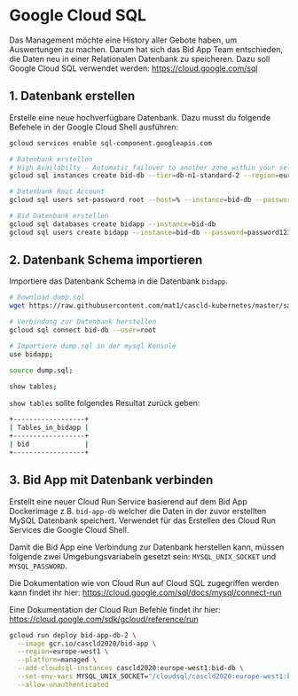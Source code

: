 # Google Cloud SQL

Das Management möchte eine History aller Gebote haben, um Auswertungen zu machen.
Darum hat sich das Bid App Team entschieden, die Daten neu in einer Relationalen Datenbank zu speicheren.
Dazu soll Google Cloud SQL verwendet werden: https://cloud.google.com/sql

## 1. Datenbank erstellen

Erstelle eine neue hochverfügbare Datenbank. Dazu musst du folgende Befehele in der Google Cloud Shell ausführen:

```sh
gcloud services enable sql-component.googleapis.com

# Datenbank erstellen
# High Availabilty - Automatic failover to another zone within your selected region. Recommended for production instances. Increases cost.
gcloud sql instances create bid-db --tier=db-n1-standard-2 --region=europe-west1 --availability-type=REGIONAL --enable-bin-log

# Datenbank Root Account
gcloud sql users set-password root --host=% --instance=bid-db --password=root123

# Bid Datenbank erstellen
gcloud sql databases create bidapp --instance=bid-db
gcloud sql users create bidapp --instance=bid-db --password=password123
```

## 2. Datenbank Schema importieren

Importiere das Datenbank Schema in die Datenbank `bidapp`.

```sh
# Download dump.sql
wget https://raw.githubusercontent.com/mat1/cascld-kubernetes/master/sampleapp/dump.sql

# Verbindung zur Datenbank herstellen
gcloud sql connect bid-db --user=root

# Importiere dump.sql in der mysql Konsole
use bidapp;

source dump.sql;

show tables;
```

`show tables` sollte folgendes Resultat zurück geben:

```sh
+------------------+
| Tables_in_bidapp |
+------------------+
| bid              |
+------------------+
```

## 3. Bid App mit Datenbank verbinden

Erstellt eine neuer Cloud Run Service basierend auf dem Bid App Dockerimage z.B. `bid-app-db` welcher die Daten in der zuvor erstellten MySQL Datenbank speichert.
Verwendet für das Erstellen des Cloud Run Services die Google Cloud Shell.

Damit die Bid App eine Verbindung zur Datenbank herstellen kann, müssen folgende zwei Umgebungsvariabeln gesetzt sein: `MYSQL_UNIX_SOCKET` und `MYSQL_PASSWORD`.

Die Dokumentation wie von Cloud Run auf Cloud SQL zugegriffen werden kann findet ihr hier: https://cloud.google.com/sql/docs/mysql/connect-run

Eine Dokumentation der Cloud Run Befehle findet ihr hier: https://cloud.google.com/sdk/gcloud/reference/run


```sh
gcloud run deploy bid-app-db-2 \
  --image gcr.io/cascld2020/bid-app \
  --region=europe-west1 \
  --platform=managed \
  --add-cloudsql-instances cascld2020:europe-west1:bid-db \
  --set-env-vars MYSQL_UNIX_SOCKET="/cloudsql/cascld2020:europe-west1:bid-db",MYSQL_PASSWORD="password123" \
  --allow-unauthenticated
```
